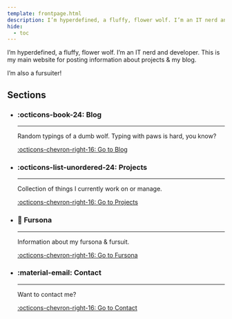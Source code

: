 ```yaml
---
template: frontpage.html
description: I’m hyperdefined, a fluffy, flower wolf. I’m an IT nerd and developer. This is my main website for posting information about projects & my blog.
hide:
  - toc
---
```

I’m hyperdefined, a fluffy, flower wolf. I’m an IT nerd and developer. This is my main website for posting information about projects & my blog.

I’m also a fursuiter!

## Sections

<div class="grid cards" markdown>

-   ### :octicons-book-24: Blog

    ----

    Random typings of a dumb wolf. Typing with paws is hard, you know?

    [:octicons-chevron-right-16: Go to Blog](blog/index.md)

-   ### :octicons-list-unordered-24: Projects

    ----

    Collection of things I currently work on or manage.

    [:octicons-chevron-right-16: Go to Projects](projects/index.md)

-   ### :wolf: Fursona

    ----

    Information about my fursona & fursuit.

    [:octicons-chevron-right-16: Go to Fursona](fursona/index.md)

-   ### :material-email: Contact

    ----

    Want to contact me?

    [:octicons-chevron-right-16: Go to Contact](contact/index.md)

</div>

<div id="cobaltWebring"></div>